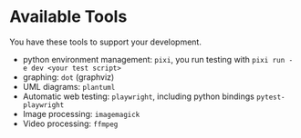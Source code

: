 # Available Tools

You have these tools to support your development.

- python environment management: `pixi`, you run testing with `pixi run -e dev <your test script>`
- graphing: `dot` (graphviz)
- UML diagrams: `plantuml`
- Automatic web testing: `playwright`, including python bindings `pytest-playwright`
- Image processing: `imagemagick`
- Video processing: `ffmpeg`
